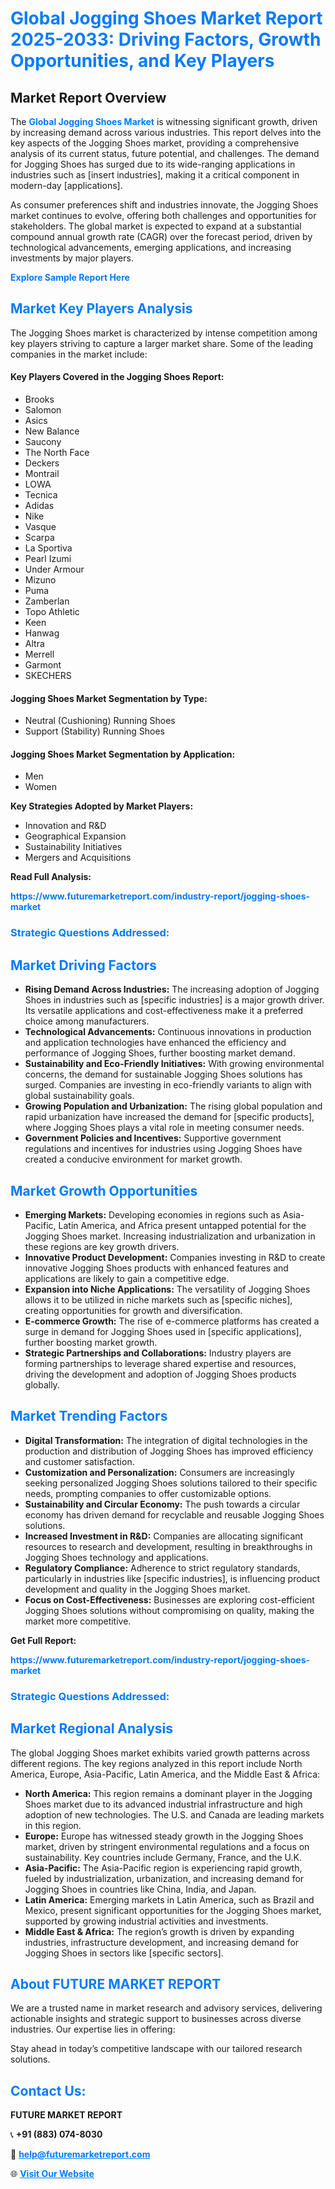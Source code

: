 <h1 style="color: #007BFF;">Global Jogging Shoes Market Report 2025-2033: Driving Factors, Growth Opportunities, and Key Players</h1>

<section id="overview">
<h2>Market Report Overview</h2>
<p>The <a href="https://www.futuremarketreport.com/industry-report/jogging-shoes-market" style="color: #007BFF; text-decoration: none;"><strong>Global Jogging Shoes Market</strong></a> is witnessing significant growth, driven by increasing demand across various industries. This report delves into the key aspects of the Jogging Shoes market, providing a comprehensive analysis of its current status, future potential, and challenges. The demand for Jogging Shoes has surged due to its wide-ranging applications in industries such as [insert industries], making it a critical component in modern-day [applications].</p>
<p>As consumer preferences shift and industries innovate, the Jogging Shoes market continues to evolve, offering both challenges and opportunities for stakeholders. The global market is expected to expand at a substantial compound annual growth rate (CAGR) over the forecast period, driven by technological advancements, emerging applications, and increasing investments by major players.</p>
</section>

<section id="overview">
<p><a href="https://www.futuremarketreport.com/request-sample/reportId=105606" style="color: #007BFF; text-decoration: none;"><strong>Explore Sample Report Here</strong></a></p>
</section>

<section id="key-players">
<h2 style="color: #007BFF;">Market Key Players Analysis</h2>
<p>The Jogging Shoes market is characterized by intense competition among key players striving to capture a larger market share. Some of the leading companies in the market include:</p>
<h4>Key Players Covered in the Jogging Shoes Report:</h4>
<ul><li>Brooks</li><li>Salomon</li><li>Asics</li><li>New Balance</li><li>Saucony</li><li>The North Face</li><li>Deckers</li><li>Montrail</li><li>LOWA</li><li>Tecnica</li><li>Adidas</li><li>Nike</li><li>Vasque</li><li>Scarpa</li><li>La Sportiva</li><li>Pearl Izumi</li><li>Under Armour</li><li>Mizuno</li><li>Puma</li><li>Zamberlan</li><li>Topo Athletic</li><li>Keen</li><li>Hanwag</li><li>Altra</li><li>Merrell</li><li>Garmont</li><li>SKECHERS</li></ul>
<h4>Jogging Shoes Market Segmentation by Type:</h4>
<ul><li>Neutral (Cushioning) Running Shoes</li><li>Support (Stability) Running Shoes</li></ul>

<h4>Jogging Shoes Market Segmentation by Application:</h4>
<ul><li>Men</li><li>Women</li></ul>
<p><strong>Key Strategies Adopted by Market Players:</strong></p>
<ul>
<li>Innovation and R&D</li>
<li>Geographical Expansion</li>
<li>Sustainability Initiatives</li>
<li>Mergers and Acquisitions</li>
</ul>
</section>

<section>
<p><strong>Read Full Analysis: </strong></p><a href="https://www.futuremarketreport.com/industry-report/jogging-shoes-market" style="color: #007BFF; text-decoration: none;"><strong>https://www.futuremarketreport.com/industry-report/jogging-shoes-market</strong></a>
<h3 style="color: #007BFF;">Strategic Questions Addressed:</h3>
</section>

<section id="driving-factors">
<h2 style="color: #007BFF;">Market Driving Factors</h2>
<ul>
<li><strong>Rising Demand Across Industries:</strong> The increasing adoption of Jogging Shoes in industries such as [specific industries] is a major growth driver. Its versatile applications and cost-effectiveness make it a preferred choice among manufacturers.</li>
<li><strong>Technological Advancements:</strong> Continuous innovations in production and application technologies have enhanced the efficiency and performance of Jogging Shoes, further boosting market demand.</li>
<li><strong>Sustainability and Eco-Friendly Initiatives:</strong> With growing environmental concerns, the demand for sustainable Jogging Shoes solutions has surged. Companies are investing in eco-friendly variants to align with global sustainability goals.</li>
<li><strong>Growing Population and Urbanization:</strong> The rising global population and rapid urbanization have increased the demand for [specific products], where Jogging Shoes plays a vital role in meeting consumer needs.</li>
<li><strong>Government Policies and Incentives:</strong> Supportive government regulations and incentives for industries using Jogging Shoes have created a conducive environment for market growth.</li>
</ul>
</section>

<section id="growth-opportunities">
<h2 style="color: #007BFF;">Market Growth Opportunities</h2>
<ul>
<li><strong>Emerging Markets:</strong> Developing economies in regions such as Asia-Pacific, Latin America, and Africa present untapped potential for the Jogging Shoes market. Increasing industrialization and urbanization in these regions are key growth drivers.</li>
<li><strong>Innovative Product Development:</strong> Companies investing in R&D to create innovative Jogging Shoes products with enhanced features and applications are likely to gain a competitive edge.</li>
<li><strong>Expansion into Niche Applications:</strong> The versatility of Jogging Shoes allows it to be utilized in niche markets such as [specific niches], creating opportunities for growth and diversification.</li>
<li><strong>E-commerce Growth:</strong> The rise of e-commerce platforms has created a surge in demand for Jogging Shoes used in [specific applications], further boosting market growth.</li>
<li><strong>Strategic Partnerships and Collaborations:</strong> Industry players are forming partnerships to leverage shared expertise and resources, driving the development and adoption of Jogging Shoes products globally.</li>
</ul>
</section>

<section id="trending-factors">
<h2 style="color: #007BFF;">Market Trending Factors</h2>
<ul>
<li><strong>Digital Transformation:</strong> The integration of digital technologies in the production and distribution of Jogging Shoes has improved efficiency and customer satisfaction.</li>
<li><strong>Customization and Personalization:</strong> Consumers are increasingly seeking personalized Jogging Shoes solutions tailored to their specific needs, prompting companies to offer customizable options.</li>
<li><strong>Sustainability and Circular Economy:</strong> The push towards a circular economy has driven demand for recyclable and reusable Jogging Shoes solutions.</li>
<li><strong>Increased Investment in R&D:</strong> Companies are allocating significant resources to research and development, resulting in breakthroughs in Jogging Shoes technology and applications.</li>
<li><strong>Regulatory Compliance:</strong> Adherence to strict regulatory standards, particularly in industries like [specific industries], is influencing product development and quality in the Jogging Shoes market.</li>
<li><strong>Focus on Cost-Effectiveness:</strong> Businesses are exploring cost-efficient Jogging Shoes solutions without compromising on quality, making the market more competitive.</li>
</ul>
</section>

<section>
<p><strong>Get Full Report: </strong></p><a href="https://www.futuremarketreport.com/industry-report/jogging-shoes-market" style="color: #007BFF; text-decoration: none;"><strong>https://www.futuremarketreport.com/industry-report/jogging-shoes-market</strong></a>
<h3 style="color: #007BFF;">Strategic Questions Addressed:</h3>
</section>


<section id="regional-analysis">
<h2 style="color: #007BFF;">Market Regional Analysis</h2>
<p>The global Jogging Shoes market exhibits varied growth patterns across different regions. The key regions analyzed in this report include North America, Europe, Asia-Pacific, Latin America, and the Middle East & Africa:</p>
<ul>
<li><strong>North America:</strong> This region remains a dominant player in the Jogging Shoes market due to its advanced industrial infrastructure and high adoption of new technologies. The U.S. and Canada are leading markets in this region.</li>
<li><strong>Europe:</strong> Europe has witnessed steady growth in the Jogging Shoes market, driven by stringent environmental regulations and a focus on sustainability. Key countries include Germany, France, and the U.K.</li>
<li><strong>Asia-Pacific:</strong> The Asia-Pacific region is experiencing rapid growth, fueled by industrialization, urbanization, and increasing demand for Jogging Shoes in countries like China, India, and Japan.</li>
<li><strong>Latin America:</strong> Emerging markets in Latin America, such as Brazil and Mexico, present significant opportunities for the Jogging Shoes market, supported by growing industrial activities and investments.</li>
<li><strong>Middle East & Africa:</strong> The region’s growth is driven by expanding industries, infrastructure development, and increasing demand for Jogging Shoes in sectors like [specific sectors].</li>
</ul>
</section>

<footer>
<h2 style="color: #007BFF;">About FUTURE MARKET REPORT</h2>
<p>We are a trusted name in market research and advisory services, delivering actionable insights and strategic support to businesses across diverse industries. Our expertise lies in offering:</p>

<p>Stay ahead in today’s competitive landscape with our tailored research solutions.</p>

<h2 style="color: #007BFF;">Contact Us:</h2>
<p><strong>FUTURE MARKET REPORT</strong></p>
<p>📞 <strong>+91 (883) 074-8030</strong></p>
<p>📧 <strong><a href="mailto:help@futuremarketreport.com" style="color: #007BFF;">help@futuremarketreport.com</a></strong></p>
<p>🌐 <strong><a href="https://www.futuremarketreport.com/" style="color: #007BFF;">Visit Our Website</a></strong></p>
</footer>